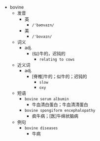 - bovine
  - 发音
    - 英
      - `/'bəʊvaɪn/`
    - 美
      - `/'bovaɪn/`
  - 词义
    - adj.
      - (似)牛的，迟钝的
        - `relating to cows`
  - 近义词
    - adj.
      - [脊椎]牛的；似牛的；迟钝的
        - `slow`
        - `oxy`
  - 短语
    - `bovine serum albumin`
      - 牛血清白蛋白；牛血清清蛋白 
    - `bovine spongiform encephalopathy`
      - 疯牛病；[医]牛绵状脑病 
  - 例句
    - `bovine diseases`
      - 牛病

